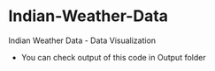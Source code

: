 # Indian-Weather-Data
Indian Weather Data - Data Visualization
- You can check output of this code in Output folder
